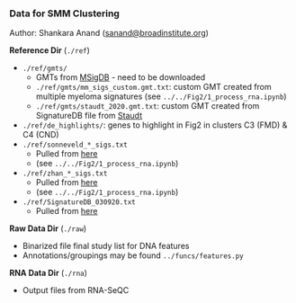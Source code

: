 ### Data for SMM Clustering

Author: Shankara Anand (sanand@broadinstitute.org)

**Reference Dir** (`./ref`)
* `./ref/gmts/`
  * GMTs from [MSigDB](http://www.gsea-msigdb.org/gsea/msigdb/) - need to be downloaded
  * `./ref/gmts/mm_sigs_custom.gmt.txt`: custom GMT created from multiple myeloma signatures (see `../../Fig2/1_process_rna.ipynb`)
  * `./ref/gmts/staudt_2020.gmt.txt`: custom GMT created from SignatureDB file from [Staudt](https://lymphochip.nih.gov/signaturedb/)
* `./ref/de_highlights/`: genes to highlight in Fig2 in clusters C3 (FMD) & C4 (CND)
* `./ref/sonneveld_*_sigs.txt`
  * Pulled from [here](https://ashpublications.org/blood/article/116/14/2543/27550/Gene-expression-profiling-for-molecular)
  * (see `../../Fig2/1_process_rna.ipynb`)
*  `./ref/zhan_*_sigs.txt`
   * Pulled from [here](https://ashpublications.org/blood/article/108/6/2020/22665)
   * (see `../../Fig2/1_process_rna.ipynb`)
*  `./ref/SignatureDB_030920.txt`
   * Pulled from [here](https://lymphochip.nih.gov/signaturedb/)

**Raw Data Dir** (`./raw`)
* Binarized file final study list for DNA features
* Annotations/groupings may be found `../funcs/features.py`

**RNA Data Dir** (`./rna`)
* Output files from RNA-SeQC
